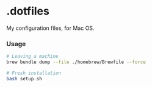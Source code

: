 # .dotfiles

My configuration files, for Mac OS.

### Usage
```bash
# Leaving a machine
brew bundle dump --file ./homebrew/Brewfile --force

# Fresh installation
bash setup.sh
```
